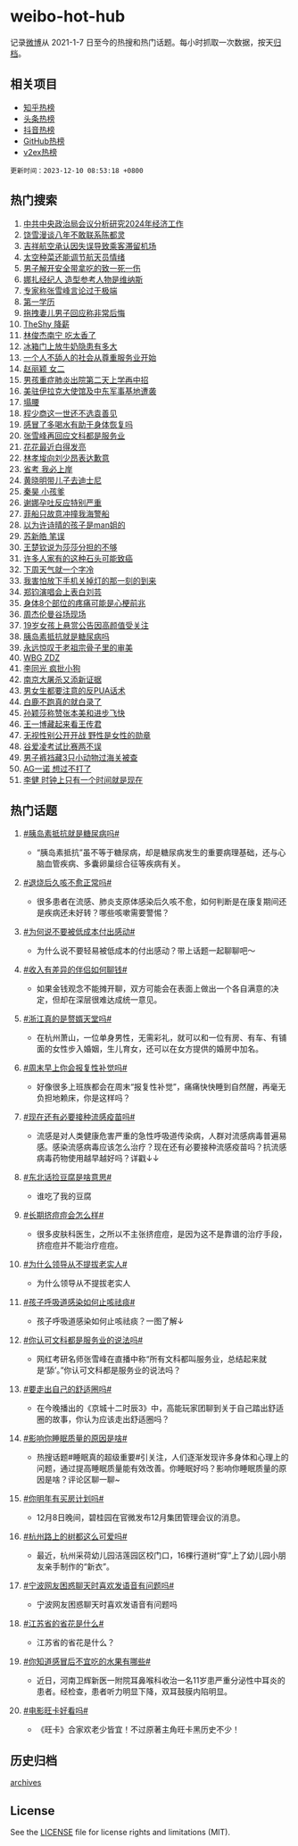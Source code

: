# weibo-hot-hub

记录[微博](https://www.weibo.com)从 2021-1-7 日至今的热搜和热门话题。每小时抓取一次数据，按天[归档](archives)。

## 相关项目

- [知乎热榜](https://github.com/lonnyzhang423/zhihu-hot-hub)
- [头条热榜](https://github.com/lonnyzhang423/toutiao-hot-hub)
- [抖音热榜](https://github.com/lonnyzhang423/douyin-hot-hub)
- [GitHub热榜](https://github.com/lonnyzhang423/github-hot-hub)
- [v2ex热榜](https://github.com/lonnyzhang423/v2ex-hot-hub)


`更新时间：2023-12-10 08:53:18 +0800`

## 热门搜索

1. [中共中央政治局会议分析研究2024年经济工作](https://m.weibo.cn/search?containerid=100103type%3D1%26t%3D10%26q%3D%23%E4%B8%AD%E5%85%B1%E4%B8%AD%E5%A4%AE%E6%94%BF%E6%B2%BB%E5%B1%80%E4%BC%9A%E8%AE%AE%E5%88%86%E6%9E%90%E7%A0%94%E7%A9%B62024%E5%B9%B4%E7%BB%8F%E6%B5%8E%E5%B7%A5%E4%BD%9C%23&stream_entry_id=51&isnewpage=1&extparam=seat%3D1%26filter_type%3Drealtimehot%26q%3D%2523%25E4%25B8%25AD%25E5%2585%25B1%25E4%25B8%25AD%25E5%25A4%25AE%25E6%2594%25BF%25E6%25B2%25BB%25E5%25B1%2580%25E4%25BC%259A%25E8%25AE%25AE%25E5%2588%2586%25E6%259E%2590%25E7%25A0%2594%25E7%25A9%25B62024%25E5%25B9%25B4%25E7%25BB%258F%25E6%25B5%258E%25E5%25B7%25A5%25E4%25BD%259C%2523%26c_type%3D51%26dgr%3D0%26pos%3D0%26cate%3D10103%26stream_entry_id%3D51%26display_time%3D1702169596%26pre_seqid%3D1702169596234920865167)
1. [饶雪漫谈八年不敢联系陈都灵](https://m.weibo.cn/search?containerid=100103type%3D1%26t%3D10%26q%3D%E9%A5%B6%E9%9B%AA%E6%BC%AB%E8%B0%88%E5%85%AB%E5%B9%B4%E4%B8%8D%E6%95%A2%E8%81%94%E7%B3%BB%E9%99%88%E9%83%BD%E7%81%B5&stream_entry_id=31&isnewpage=1&extparam=seat%3D1%26band_rank%3D1%26q%3D%25E9%25A5%25B6%25E9%259B%25AA%25E6%25BC%25AB%25E8%25B0%2588%25E5%2585%25AB%25E5%25B9%25B4%25E4%25B8%258D%25E6%2595%25A2%25E8%2581%2594%25E7%25B3%25BB%25E9%2599%2588%25E9%2583%25BD%25E7%2581%25B5%26flag%3D1%26cate%3D5001%26stream_entry_id%3D31%26realpos%3D1%26filter_type%3Drealtimehot%26dgr%3D0%26lcate%3D5001%26c_type%3D31%26pos%3D0%26display_time%3D1702169596%26pre_seqid%3D1702169596234920865167)
1. [吉祥航空承认因失误导致乘客滞留机场](https://m.weibo.cn/search?containerid=100103type%3D1%26t%3D10%26q%3D%23%E5%90%89%E7%A5%A5%E8%88%AA%E7%A9%BA%E6%89%BF%E8%AE%A4%E5%9B%A0%E5%A4%B1%E8%AF%AF%E5%AF%BC%E8%87%B4%E4%B9%98%E5%AE%A2%E6%BB%9E%E7%95%99%E6%9C%BA%E5%9C%BA%23&stream_entry_id=31&isnewpage=1&extparam=seat%3D1%26band_rank%3D2%26q%3D%2523%25E5%2590%2589%25E7%25A5%25A5%25E8%2588%25AA%25E7%25A9%25BA%25E6%2589%25BF%25E8%25AE%25A4%25E5%259B%25A0%25E5%25A4%25B1%25E8%25AF%25AF%25E5%25AF%25BC%25E8%2587%25B4%25E4%25B9%2598%25E5%25AE%25A2%25E6%25BB%259E%25E7%2595%2599%25E6%259C%25BA%25E5%259C%25BA%2523%26flag%3D1%26cate%3D5001%26stream_entry_id%3D31%26realpos%3D2%26filter_type%3Drealtimehot%26dgr%3D0%26lcate%3D5001%26c_type%3D31%26pos%3D1%26display_time%3D1702169596%26pre_seqid%3D1702169596234920865167)
1. [太空种菜还能调节航天员情绪](https://m.weibo.cn/search?containerid=100103type%3D1%26t%3D10%26q%3D%23%E5%A4%AA%E7%A9%BA%E7%A7%8D%E8%8F%9C%E8%BF%98%E8%83%BD%E8%B0%83%E8%8A%82%E8%88%AA%E5%A4%A9%E5%91%98%E6%83%85%E7%BB%AA%23&stream_entry_id=31&isnewpage=1&extparam=seat%3D1%26band_rank%3D3%26q%3D%2523%25E5%25A4%25AA%25E7%25A9%25BA%25E7%25A7%258D%25E8%258F%259C%25E8%25BF%2598%25E8%2583%25BD%25E8%25B0%2583%25E8%258A%2582%25E8%2588%25AA%25E5%25A4%25A9%25E5%2591%2598%25E6%2583%2585%25E7%25BB%25AA%2523%26flag%3D32768%26cate%3D5001%26stream_entry_id%3D31%26realpos%3D3%26filter_type%3Drealtimehot%26dgr%3D0%26lcate%3D5001%26c_type%3D31%26pos%3D2%26display_time%3D1702169596%26pre_seqid%3D1702169596234920865167)
1. [男子解开安全带拿吃的致一死一伤](https://m.weibo.cn/search?containerid=100103type%3D1%26t%3D10%26q%3D%23%E7%94%B7%E5%AD%90%E8%A7%A3%E5%BC%80%E5%AE%89%E5%85%A8%E5%B8%A6%E6%8B%BF%E5%90%83%E7%9A%84%E8%87%B4%E4%B8%80%E6%AD%BB%E4%B8%80%E4%BC%A4%23&stream_entry_id=31&isnewpage=1&extparam=seat%3D1%26band_rank%3D4%26q%3D%2523%25E7%2594%25B7%25E5%25AD%2590%25E8%25A7%25A3%25E5%25BC%2580%25E5%25AE%2589%25E5%2585%25A8%25E5%25B8%25A6%25E6%258B%25BF%25E5%2590%2583%25E7%259A%2584%25E8%2587%25B4%25E4%25B8%2580%25E6%25AD%25BB%25E4%25B8%2580%25E4%25BC%25A4%2523%26flag%3D1%26cate%3D5001%26stream_entry_id%3D31%26realpos%3D4%26filter_type%3Drealtimehot%26dgr%3D0%26lcate%3D5001%26c_type%3D31%26pos%3D3%26display_time%3D1702169596%26pre_seqid%3D1702169596234920865167)
1. [娜扎经纪人 造型参考人物是维纳斯](https://m.weibo.cn/search?containerid=100103type%3D1%26t%3D10%26q%3D%E5%A8%9C%E6%89%8E%E7%BB%8F%E7%BA%AA%E4%BA%BA+%E9%80%A0%E5%9E%8B%E5%8F%82%E8%80%83%E4%BA%BA%E7%89%A9%E6%98%AF%E7%BB%B4%E7%BA%B3%E6%96%AF&stream_entry_id=31&isnewpage=1&extparam=seat%3D1%26band_rank%3D5%26q%3D%25E5%25A8%259C%25E6%2589%258E%25E7%25BB%258F%25E7%25BA%25AA%25E4%25BA%25BA%2520%25E9%2580%25A0%25E5%259E%258B%25E5%258F%2582%25E8%2580%2583%25E4%25BA%25BA%25E7%2589%25A9%25E6%2598%25AF%25E7%25BB%25B4%25E7%25BA%25B3%25E6%2596%25AF%26flag%3D1%26cate%3D5001%26stream_entry_id%3D31%26realpos%3D5%26filter_type%3Drealtimehot%26dgr%3D0%26lcate%3D5001%26c_type%3D31%26pos%3D4%26display_time%3D1702169596%26pre_seqid%3D1702169596234920865167)
1. [专家称张雪峰言论过于极端](https://m.weibo.cn/search?containerid=100103type%3D1%26t%3D10%26q%3D%23%E4%B8%93%E5%AE%B6%E7%A7%B0%E5%BC%A0%E9%9B%AA%E5%B3%B0%E8%A8%80%E8%AE%BA%E8%BF%87%E4%BA%8E%E6%9E%81%E7%AB%AF%23&stream_entry_id=31&isnewpage=1&extparam=seat%3D1%26band_rank%3D6%26q%3D%2523%25E4%25B8%2593%25E5%25AE%25B6%25E7%25A7%25B0%25E5%25BC%25A0%25E9%259B%25AA%25E5%25B3%25B0%25E8%25A8%2580%25E8%25AE%25BA%25E8%25BF%2587%25E4%25BA%258E%25E6%259E%2581%25E7%25AB%25AF%2523%26flag%3D2%26cate%3D5001%26stream_entry_id%3D31%26realpos%3D6%26filter_type%3Drealtimehot%26dgr%3D0%26lcate%3D5001%26c_type%3D31%26pos%3D5%26display_time%3D1702169596%26pre_seqid%3D1702169596234920865167)
1. [第一学历](https://m.weibo.cn/search?containerid=100103type%3D1%26t%3D10%26q%3D%E7%AC%AC%E4%B8%80%E5%AD%A6%E5%8E%86&stream_entry_id=31&isnewpage=1&extparam=seat%3D1%26band_rank%3D7%26q%3D%25E7%25AC%25AC%25E4%25B8%2580%25E5%25AD%25A6%25E5%258E%2586%26flag%3D2%26cate%3D5001%26stream_entry_id%3D31%26realpos%3D7%26filter_type%3Drealtimehot%26dgr%3D0%26lcate%3D5001%26c_type%3D31%26pos%3D6%26display_time%3D1702169596%26pre_seqid%3D1702169596234920865167)
1. [拖拽妻儿男子回应称非常后悔](https://m.weibo.cn/search?containerid=100103type%3D1%26t%3D10%26q%3D%23%E6%8B%96%E6%8B%BD%E5%A6%BB%E5%84%BF%E7%94%B7%E5%AD%90%E5%9B%9E%E5%BA%94%E7%A7%B0%E9%9D%9E%E5%B8%B8%E5%90%8E%E6%82%94%23&stream_entry_id=31&isnewpage=1&extparam=seat%3D1%26band_rank%3D8%26q%3D%2523%25E6%258B%2596%25E6%258B%25BD%25E5%25A6%25BB%25E5%2584%25BF%25E7%2594%25B7%25E5%25AD%2590%25E5%259B%259E%25E5%25BA%2594%25E7%25A7%25B0%25E9%259D%259E%25E5%25B8%25B8%25E5%2590%258E%25E6%2582%2594%2523%26flag%3D2%26cate%3D5001%26stream_entry_id%3D31%26realpos%3D8%26filter_type%3Drealtimehot%26dgr%3D0%26lcate%3D5001%26c_type%3D31%26pos%3D7%26display_time%3D1702169596%26pre_seqid%3D1702169596234920865167)
1. [TheShy 降薪](https://m.weibo.cn/search?containerid=100103type%3D1%26t%3D10%26q%3DTheShy+%E9%99%8D%E8%96%AA&stream_entry_id=31&isnewpage=1&extparam=seat%3D1%26band_rank%3D9%26q%3DTheShy%2520%25E9%2599%258D%25E8%2596%25AA%26flag%3D2%26cate%3D5001%26stream_entry_id%3D31%26realpos%3D9%26filter_type%3Drealtimehot%26dgr%3D0%26lcate%3D5001%26c_type%3D31%26pos%3D8%26display_time%3D1702169596%26pre_seqid%3D1702169596234920865167)
1. [林俊杰南宁 吃太香了](https://m.weibo.cn/search?containerid=100103type%3D1%26t%3D10%26q%3D%E6%9E%97%E4%BF%8A%E6%9D%B0%E5%8D%97%E5%AE%81+%E5%90%83%E5%A4%AA%E9%A6%99%E4%BA%86&stream_entry_id=31&isnewpage=1&extparam=seat%3D1%26band_rank%3D10%26q%3D%25E6%259E%2597%25E4%25BF%258A%25E6%259D%25B0%25E5%258D%2597%25E5%25AE%2581%2520%25E5%2590%2583%25E5%25A4%25AA%25E9%25A6%2599%25E4%25BA%2586%26flag%3D1%26cate%3D5001%26stream_entry_id%3D31%26realpos%3D10%26filter_type%3Drealtimehot%26dgr%3D0%26lcate%3D5001%26c_type%3D31%26pos%3D9%26display_time%3D1702169596%26pre_seqid%3D1702169596234920865167)
1. [冰箱门上放牛奶隐患有多大](https://m.weibo.cn/search?containerid=100103type%3D1%26t%3D10%26q%3D%23%E5%86%B0%E7%AE%B1%E9%97%A8%E4%B8%8A%E6%94%BE%E7%89%9B%E5%A5%B6%E9%9A%90%E6%82%A3%E6%9C%89%E5%A4%9A%E5%A4%A7%23&stream_entry_id=31&isnewpage=1&extparam=seat%3D1%26band_rank%3D11%26q%3D%2523%25E5%2586%25B0%25E7%25AE%25B1%25E9%2597%25A8%25E4%25B8%258A%25E6%2594%25BE%25E7%2589%259B%25E5%25A5%25B6%25E9%259A%2590%25E6%2582%25A3%25E6%259C%2589%25E5%25A4%259A%25E5%25A4%25A7%2523%26flag%3D1%26cate%3D5001%26stream_entry_id%3D31%26realpos%3D11%26filter_type%3Drealtimehot%26dgr%3D0%26lcate%3D5001%26c_type%3D31%26pos%3D10%26display_time%3D1702169596%26pre_seqid%3D1702169596234920865167)
1. [一个人不舔人的社会从尊重服务业开始](https://m.weibo.cn/search?containerid=100103type%3D1%26t%3D10%26q%3D%23%E4%B8%80%E4%B8%AA%E4%BA%BA%E4%B8%8D%E8%88%94%E4%BA%BA%E7%9A%84%E7%A4%BE%E4%BC%9A%E4%BB%8E%E5%B0%8A%E9%87%8D%E6%9C%8D%E5%8A%A1%E4%B8%9A%E5%BC%80%E5%A7%8B%23&stream_entry_id=31&isnewpage=1&extparam=seat%3D1%26band_rank%3D12%26q%3D%2523%25E4%25B8%2580%25E4%25B8%25AA%25E4%25BA%25BA%25E4%25B8%258D%25E8%2588%2594%25E4%25BA%25BA%25E7%259A%2584%25E7%25A4%25BE%25E4%25BC%259A%25E4%25BB%258E%25E5%25B0%258A%25E9%2587%258D%25E6%259C%258D%25E5%258A%25A1%25E4%25B8%259A%25E5%25BC%2580%25E5%25A7%258B%2523%26flag%3D1%26cate%3D5001%26stream_entry_id%3D31%26realpos%3D12%26filter_type%3Drealtimehot%26dgr%3D0%26lcate%3D5001%26c_type%3D31%26pos%3D11%26display_time%3D1702169596%26pre_seqid%3D1702169596234920865167)
1. [赵丽颖 女二](https://m.weibo.cn/search?containerid=100103type%3D1%26t%3D10%26q%3D%E8%B5%B5%E4%B8%BD%E9%A2%96+%E5%A5%B3%E4%BA%8C&stream_entry_id=31&isnewpage=1&extparam=seat%3D1%26band_rank%3D13%26q%3D%25E8%25B5%25B5%25E4%25B8%25BD%25E9%25A2%2596%2520%25E5%25A5%25B3%25E4%25BA%258C%26flag%3D2%26cate%3D5001%26stream_entry_id%3D31%26realpos%3D13%26filter_type%3Drealtimehot%26dgr%3D0%26lcate%3D5001%26c_type%3D31%26pos%3D12%26display_time%3D1702169596%26pre_seqid%3D1702169596234920865167)
1. [男孩重症肺炎出院第二天上学再中招](https://m.weibo.cn/search?containerid=100103type%3D1%26t%3D10%26q%3D%23%E7%94%B7%E5%AD%A9%E9%87%8D%E7%97%87%E8%82%BA%E7%82%8E%E5%87%BA%E9%99%A2%E7%AC%AC%E4%BA%8C%E5%A4%A9%E4%B8%8A%E5%AD%A6%E5%86%8D%E4%B8%AD%E6%8B%9B%23&stream_entry_id=31&isnewpage=1&extparam=seat%3D1%26band_rank%3D14%26q%3D%2523%25E7%2594%25B7%25E5%25AD%25A9%25E9%2587%258D%25E7%2597%2587%25E8%2582%25BA%25E7%2582%258E%25E5%2587%25BA%25E9%2599%25A2%25E7%25AC%25AC%25E4%25BA%258C%25E5%25A4%25A9%25E4%25B8%258A%25E5%25AD%25A6%25E5%2586%258D%25E4%25B8%25AD%25E6%258B%259B%2523%26flag%3D2%26cate%3D5001%26stream_entry_id%3D31%26realpos%3D14%26filter_type%3Drealtimehot%26dgr%3D0%26lcate%3D5001%26c_type%3D31%26pos%3D13%26display_time%3D1702169596%26pre_seqid%3D1702169596234920865167)
1. [美驻伊拉克大使馆及中东军事基地遭袭](https://m.weibo.cn/search?containerid=100103type%3D1%26t%3D10%26q%3D%23%E7%BE%8E%E9%A9%BB%E4%BC%8A%E6%8B%89%E5%85%8B%E5%A4%A7%E4%BD%BF%E9%A6%86%E5%8F%8A%E4%B8%AD%E4%B8%9C%E5%86%9B%E4%BA%8B%E5%9F%BA%E5%9C%B0%E9%81%AD%E8%A2%AD%23&stream_entry_id=31&isnewpage=1&extparam=seat%3D1%26band_rank%3D15%26q%3D%2523%25E7%25BE%258E%25E9%25A9%25BB%25E4%25BC%258A%25E6%258B%2589%25E5%2585%258B%25E5%25A4%25A7%25E4%25BD%25BF%25E9%25A6%2586%25E5%258F%258A%25E4%25B8%25AD%25E4%25B8%259C%25E5%2586%259B%25E4%25BA%258B%25E5%259F%25BA%25E5%259C%25B0%25E9%2581%25AD%25E8%25A2%25AD%2523%26flag%3D1%26cate%3D5001%26stream_entry_id%3D31%26realpos%3D15%26filter_type%3Drealtimehot%26dgr%3D0%26lcate%3D5001%26c_type%3D31%26pos%3D14%26display_time%3D1702169596%26pre_seqid%3D1702169596234920865167)
1. [塌腰](https://m.weibo.cn/search?containerid=100103type%3D1%26t%3D10%26q%3D%E5%A1%8C%E8%85%B0&stream_entry_id=31&isnewpage=1&extparam=seat%3D1%26band_rank%3D16%26q%3D%25E5%25A1%258C%25E8%2585%25B0%26flag%3D2%26cate%3D5001%26stream_entry_id%3D31%26realpos%3D16%26filter_type%3Drealtimehot%26dgr%3D0%26lcate%3D5001%26c_type%3D31%26pos%3D15%26display_time%3D1702169596%26pre_seqid%3D1702169596234920865167)
1. [程少商这一世还不选袁善见](https://m.weibo.cn/search?containerid=100103type%3D1%26t%3D10%26q%3D%E7%A8%8B%E5%B0%91%E5%95%86%E8%BF%99%E4%B8%80%E4%B8%96%E8%BF%98%E4%B8%8D%E9%80%89%E8%A2%81%E5%96%84%E8%A7%81&stream_entry_id=31&isnewpage=1&extparam=seat%3D1%26band_rank%3D17%26q%3D%25E7%25A8%258B%25E5%25B0%2591%25E5%2595%2586%25E8%25BF%2599%25E4%25B8%2580%25E4%25B8%2596%25E8%25BF%2598%25E4%25B8%258D%25E9%2580%2589%25E8%25A2%2581%25E5%2596%2584%25E8%25A7%2581%26flag%3D1%26cate%3D5001%26stream_entry_id%3D31%26realpos%3D17%26filter_type%3Drealtimehot%26dgr%3D0%26lcate%3D5001%26c_type%3D31%26pos%3D16%26display_time%3D1702169596%26pre_seqid%3D1702169596234920865167)
1. [感冒了多喝水有助于身体恢复吗](https://m.weibo.cn/search?containerid=100103type%3D1%26t%3D10%26q%3D%23%E6%84%9F%E5%86%92%E4%BA%86%E5%A4%9A%E5%96%9D%E6%B0%B4%E6%9C%89%E5%8A%A9%E4%BA%8E%E8%BA%AB%E4%BD%93%E6%81%A2%E5%A4%8D%E5%90%97%23&stream_entry_id=31&isnewpage=1&extparam=seat%3D1%26band_rank%3D18%26q%3D%2523%25E6%2584%259F%25E5%2586%2592%25E4%25BA%2586%25E5%25A4%259A%25E5%2596%259D%25E6%25B0%25B4%25E6%259C%2589%25E5%258A%25A9%25E4%25BA%258E%25E8%25BA%25AB%25E4%25BD%2593%25E6%2581%25A2%25E5%25A4%258D%25E5%2590%2597%2523%26flag%3D1%26cate%3D5001%26stream_entry_id%3D31%26realpos%3D18%26filter_type%3Drealtimehot%26dgr%3D0%26lcate%3D5001%26c_type%3D31%26pos%3D17%26display_time%3D1702169596%26pre_seqid%3D1702169596234920865167)
1. [张雪峰再回应文科都是服务业](https://m.weibo.cn/search?containerid=100103type%3D1%26t%3D10%26q%3D%23%E5%BC%A0%E9%9B%AA%E5%B3%B0%E5%86%8D%E5%9B%9E%E5%BA%94%E6%96%87%E7%A7%91%E9%83%BD%E6%98%AF%E6%9C%8D%E5%8A%A1%E4%B8%9A%23&stream_entry_id=31&isnewpage=1&extparam=seat%3D1%26band_rank%3D19%26q%3D%2523%25E5%25BC%25A0%25E9%259B%25AA%25E5%25B3%25B0%25E5%2586%258D%25E5%259B%259E%25E5%25BA%2594%25E6%2596%2587%25E7%25A7%2591%25E9%2583%25BD%25E6%2598%25AF%25E6%259C%258D%25E5%258A%25A1%25E4%25B8%259A%2523%26flag%3D1%26cate%3D5001%26stream_entry_id%3D31%26realpos%3D19%26filter_type%3Drealtimehot%26dgr%3D0%26lcate%3D5001%26c_type%3D31%26pos%3D18%26display_time%3D1702169596%26pre_seqid%3D1702169596234920865167)
1. [花花最近白得发亮](https://m.weibo.cn/search?containerid=100103type%3D1%26t%3D10%26q%3D%23%E8%8A%B1%E8%8A%B1%E6%9C%80%E8%BF%91%E7%99%BD%E5%BE%97%E5%8F%91%E4%BA%AE%23&stream_entry_id=31&isnewpage=1&extparam=seat%3D1%26band_rank%3D20%26q%3D%2523%25E8%258A%25B1%25E8%258A%25B1%25E6%259C%2580%25E8%25BF%2591%25E7%2599%25BD%25E5%25BE%2597%25E5%258F%2591%25E4%25BA%25AE%2523%26flag%3D32768%26cate%3D5001%26stream_entry_id%3D31%26realpos%3D20%26filter_type%3Drealtimehot%26dgr%3D0%26lcate%3D5001%26c_type%3D31%26pos%3D19%26display_time%3D1702169596%26pre_seqid%3D1702169596234920865167)
1. [林孝埈向刘少昂表达歉意](https://m.weibo.cn/search?containerid=100103type%3D1%26t%3D10%26q%3D%23%E6%9E%97%E5%AD%9D%E5%9F%88%E5%90%91%E5%88%98%E5%B0%91%E6%98%82%E8%A1%A8%E8%BE%BE%E6%AD%89%E6%84%8F%23&stream_entry_id=31&isnewpage=1&extparam=seat%3D1%26band_rank%3D21%26q%3D%2523%25E6%259E%2597%25E5%25AD%259D%25E5%259F%2588%25E5%2590%2591%25E5%2588%2598%25E5%25B0%2591%25E6%2598%2582%25E8%25A1%25A8%25E8%25BE%25BE%25E6%25AD%2589%25E6%2584%258F%2523%26flag%3D1%26cate%3D5001%26stream_entry_id%3D31%26realpos%3D21%26filter_type%3Drealtimehot%26dgr%3D0%26lcate%3D5001%26c_type%3D31%26pos%3D20%26display_time%3D1702169596%26pre_seqid%3D1702169596234920865167)
1. [省考 我必上岸](https://m.weibo.cn/search?containerid=100103type%3D1%26t%3D10%26q%3D%E7%9C%81%E8%80%83+%E6%88%91%E5%BF%85%E4%B8%8A%E5%B2%B8&stream_entry_id=31&isnewpage=1&extparam=seat%3D1%26band_rank%3D22%26q%3D%25E7%259C%2581%25E8%2580%2583%2520%25E6%2588%2591%25E5%25BF%2585%25E4%25B8%258A%25E5%25B2%25B8%26flag%3D1%26cate%3D5001%26stream_entry_id%3D31%26realpos%3D22%26filter_type%3Drealtimehot%26dgr%3D0%26lcate%3D5001%26c_type%3D31%26pos%3D21%26display_time%3D1702169596%26pre_seqid%3D1702169596234920865167)
1. [黄晓明带儿子去迪士尼](https://m.weibo.cn/search?containerid=100103type%3D1%26t%3D10%26q%3D%23%E9%BB%84%E6%99%93%E6%98%8E%E5%B8%A6%E5%84%BF%E5%AD%90%E5%8E%BB%E8%BF%AA%E5%A3%AB%E5%B0%BC%23&stream_entry_id=31&isnewpage=1&extparam=seat%3D1%26band_rank%3D23%26q%3D%2523%25E9%25BB%2584%25E6%2599%2593%25E6%2598%258E%25E5%25B8%25A6%25E5%2584%25BF%25E5%25AD%2590%25E5%258E%25BB%25E8%25BF%25AA%25E5%25A3%25AB%25E5%25B0%25BC%2523%26flag%3D2%26cate%3D5001%26stream_entry_id%3D31%26realpos%3D23%26filter_type%3Drealtimehot%26dgr%3D0%26lcate%3D5001%26c_type%3D31%26pos%3D22%26display_time%3D1702169596%26pre_seqid%3D1702169596234920865167)
1. [秦昊 小孩爹](https://m.weibo.cn/search?containerid=100103type%3D1%26t%3D10%26q%3D%E7%A7%A6%E6%98%8A+%E5%B0%8F%E5%AD%A9%E7%88%B9&stream_entry_id=31&isnewpage=1&extparam=seat%3D1%26band_rank%3D24%26q%3D%25E7%25A7%25A6%25E6%2598%258A%2520%25E5%25B0%258F%25E5%25AD%25A9%25E7%2588%25B9%26flag%3D1%26cate%3D5001%26stream_entry_id%3D31%26realpos%3D24%26filter_type%3Drealtimehot%26dgr%3D0%26lcate%3D5001%26c_type%3D31%26pos%3D23%26display_time%3D1702169596%26pre_seqid%3D1702169596234920865167)
1. [谢娜孕吐反应特别严重](https://m.weibo.cn/search?containerid=100103type%3D1%26t%3D10%26q%3D%23%E8%B0%A2%E5%A8%9C%E5%AD%95%E5%90%90%E5%8F%8D%E5%BA%94%E7%89%B9%E5%88%AB%E4%B8%A5%E9%87%8D%23&stream_entry_id=31&isnewpage=1&extparam=seat%3D1%26band_rank%3D25%26q%3D%2523%25E8%25B0%25A2%25E5%25A8%259C%25E5%25AD%2595%25E5%2590%2590%25E5%258F%258D%25E5%25BA%2594%25E7%2589%25B9%25E5%2588%25AB%25E4%25B8%25A5%25E9%2587%258D%2523%26flag%3D2%26cate%3D5001%26stream_entry_id%3D31%26realpos%3D25%26filter_type%3Drealtimehot%26dgr%3D0%26lcate%3D5001%26c_type%3D31%26pos%3D24%26display_time%3D1702169596%26pre_seqid%3D1702169596234920865167)
1. [菲船只故意冲撞我海警船](https://m.weibo.cn/search?containerid=100103type%3D1%26t%3D10%26q%3D%23%E8%8F%B2%E8%88%B9%E5%8F%AA%E6%95%85%E6%84%8F%E5%86%B2%E6%92%9E%E6%88%91%E6%B5%B7%E8%AD%A6%E8%88%B9%23&stream_entry_id=31&isnewpage=1&extparam=seat%3D1%26band_rank%3D26%26q%3D%2523%25E8%258F%25B2%25E8%2588%25B9%25E5%258F%25AA%25E6%2595%2585%25E6%2584%258F%25E5%2586%25B2%25E6%2592%259E%25E6%2588%2591%25E6%25B5%25B7%25E8%25AD%25A6%25E8%2588%25B9%2523%26flag%3D1%26cate%3D5001%26stream_entry_id%3D31%26realpos%3D26%26filter_type%3Drealtimehot%26dgr%3D0%26lcate%3D5001%26c_type%3D31%26pos%3D25%26display_time%3D1702169596%26pre_seqid%3D1702169596234920865167)
1. [以为许诗晴的孩子是man姐的](https://m.weibo.cn/search?containerid=100103type%3D1%26t%3D10%26q%3D%E4%BB%A5%E4%B8%BA%E8%AE%B8%E8%AF%97%E6%99%B4%E7%9A%84%E5%AD%A9%E5%AD%90%E6%98%AFman%E5%A7%90%E7%9A%84&stream_entry_id=31&isnewpage=1&extparam=seat%3D1%26band_rank%3D27%26q%3D%25E4%25BB%25A5%25E4%25B8%25BA%25E8%25AE%25B8%25E8%25AF%2597%25E6%2599%25B4%25E7%259A%2584%25E5%25AD%25A9%25E5%25AD%2590%25E6%2598%25AFman%25E5%25A7%2590%25E7%259A%2584%26flag%3D1%26cate%3D5001%26stream_entry_id%3D31%26realpos%3D27%26filter_type%3Drealtimehot%26dgr%3D0%26lcate%3D5001%26c_type%3D31%26pos%3D26%26display_time%3D1702169596%26pre_seqid%3D1702169596234920865167)
1. [苏新皓 笔误](https://m.weibo.cn/search?containerid=100103type%3D1%26t%3D10%26q%3D%E8%8B%8F%E6%96%B0%E7%9A%93+%E7%AC%94%E8%AF%AF&stream_entry_id=31&isnewpage=1&extparam=seat%3D1%26band_rank%3D28%26q%3D%25E8%258B%258F%25E6%2596%25B0%25E7%259A%2593%2520%25E7%25AC%2594%25E8%25AF%25AF%26flag%3D1%26cate%3D5001%26stream_entry_id%3D31%26realpos%3D28%26filter_type%3Drealtimehot%26dgr%3D0%26lcate%3D5001%26c_type%3D31%26pos%3D27%26display_time%3D1702169596%26pre_seqid%3D1702169596234920865167)
1. [王楚钦说为莎莎分担的不够](https://m.weibo.cn/search?containerid=100103type%3D1%26t%3D10%26q%3D%23%E7%8E%8B%E6%A5%9A%E9%92%A6%E8%AF%B4%E4%B8%BA%E8%8E%8E%E8%8E%8E%E5%88%86%E6%8B%85%E7%9A%84%E4%B8%8D%E5%A4%9F%23&stream_entry_id=31&isnewpage=1&extparam=seat%3D1%26band_rank%3D29%26q%3D%2523%25E7%258E%258B%25E6%25A5%259A%25E9%2592%25A6%25E8%25AF%25B4%25E4%25B8%25BA%25E8%258E%258E%25E8%258E%258E%25E5%2588%2586%25E6%258B%2585%25E7%259A%2584%25E4%25B8%258D%25E5%25A4%259F%2523%26flag%3D1%26cate%3D5001%26stream_entry_id%3D31%26realpos%3D29%26filter_type%3Drealtimehot%26dgr%3D0%26lcate%3D5001%26c_type%3D31%26pos%3D28%26display_time%3D1702169596%26pre_seqid%3D1702169596234920865167)
1. [许多人家有的这种石头可能致癌](https://m.weibo.cn/search?containerid=100103type%3D1%26t%3D10%26q%3D%23%E8%AE%B8%E5%A4%9A%E4%BA%BA%E5%AE%B6%E6%9C%89%E7%9A%84%E8%BF%99%E7%A7%8D%E7%9F%B3%E5%A4%B4%E5%8F%AF%E8%83%BD%E8%87%B4%E7%99%8C%23&stream_entry_id=31&isnewpage=1&extparam=seat%3D1%26band_rank%3D30%26q%3D%2523%25E8%25AE%25B8%25E5%25A4%259A%25E4%25BA%25BA%25E5%25AE%25B6%25E6%259C%2589%25E7%259A%2584%25E8%25BF%2599%25E7%25A7%258D%25E7%259F%25B3%25E5%25A4%25B4%25E5%258F%25AF%25E8%2583%25BD%25E8%2587%25B4%25E7%2599%258C%2523%26flag%3D1%26cate%3D5001%26stream_entry_id%3D31%26realpos%3D30%26filter_type%3Drealtimehot%26dgr%3D0%26lcate%3D5001%26c_type%3D31%26pos%3D29%26display_time%3D1702169596%26pre_seqid%3D1702169596234920865167)
1. [下周天气就一个字冷](https://m.weibo.cn/search?containerid=100103type%3D1%26t%3D10%26q%3D%23%E4%B8%8B%E5%91%A8%E5%A4%A9%E6%B0%94%E5%B0%B1%E4%B8%80%E4%B8%AA%E5%AD%97%E5%86%B7%23&stream_entry_id=31&isnewpage=1&extparam=seat%3D1%26band_rank%3D31%26q%3D%2523%25E4%25B8%258B%25E5%2591%25A8%25E5%25A4%25A9%25E6%25B0%2594%25E5%25B0%25B1%25E4%25B8%2580%25E4%25B8%25AA%25E5%25AD%2597%25E5%2586%25B7%2523%26flag%3D1%26cate%3D5001%26stream_entry_id%3D31%26realpos%3D31%26filter_type%3Drealtimehot%26dgr%3D0%26lcate%3D5001%26c_type%3D31%26pos%3D30%26display_time%3D1702169596%26pre_seqid%3D1702169596234920865167)
1. [我害怕放下手机关掉灯的那一刻的到来](https://m.weibo.cn/search?containerid=100103type%3D1%26t%3D10%26q%3D%E6%88%91%E5%AE%B3%E6%80%95%E6%94%BE%E4%B8%8B%E6%89%8B%E6%9C%BA%E5%85%B3%E6%8E%89%E7%81%AF%E7%9A%84%E9%82%A3%E4%B8%80%E5%88%BB%E7%9A%84%E5%88%B0%E6%9D%A5&stream_entry_id=31&isnewpage=1&extparam=seat%3D1%26band_rank%3D32%26q%3D%25E6%2588%2591%25E5%25AE%25B3%25E6%2580%2595%25E6%2594%25BE%25E4%25B8%258B%25E6%2589%258B%25E6%259C%25BA%25E5%2585%25B3%25E6%258E%2589%25E7%2581%25AF%25E7%259A%2584%25E9%2582%25A3%25E4%25B8%2580%25E5%2588%25BB%25E7%259A%2584%25E5%2588%25B0%25E6%259D%25A5%26flag%3D1%26cate%3D5001%26stream_entry_id%3D31%26realpos%3D32%26filter_type%3Drealtimehot%26dgr%3D0%26lcate%3D5001%26c_type%3D31%26pos%3D31%26display_time%3D1702169596%26pre_seqid%3D1702169596234920865167)
1. [郑钧演唱会上表白刘芸](https://m.weibo.cn/search?containerid=100103type%3D1%26t%3D10%26q%3D%23%E9%83%91%E9%92%A7%E6%BC%94%E5%94%B1%E4%BC%9A%E4%B8%8A%E8%A1%A8%E7%99%BD%E5%88%98%E8%8A%B8%23&stream_entry_id=31&isnewpage=1&extparam=seat%3D1%26band_rank%3D33%26q%3D%2523%25E9%2583%2591%25E9%2592%25A7%25E6%25BC%2594%25E5%2594%25B1%25E4%25BC%259A%25E4%25B8%258A%25E8%25A1%25A8%25E7%2599%25BD%25E5%2588%2598%25E8%258A%25B8%2523%26flag%3D0%26cate%3D5001%26stream_entry_id%3D31%26realpos%3D33%26filter_type%3Drealtimehot%26dgr%3D0%26lcate%3D5001%26c_type%3D31%26pos%3D32%26display_time%3D1702169596%26pre_seqid%3D1702169596234920865167)
1. [身体8个部位的疼痛可能是心梗前兆](https://m.weibo.cn/search?containerid=100103type%3D1%26t%3D10%26q%3D%23%E8%BA%AB%E4%BD%938%E4%B8%AA%E9%83%A8%E4%BD%8D%E7%9A%84%E7%96%BC%E7%97%9B%E5%8F%AF%E8%83%BD%E6%98%AF%E5%BF%83%E6%A2%97%E5%89%8D%E5%85%86%23&stream_entry_id=31&isnewpage=1&extparam=seat%3D1%26band_rank%3D34%26q%3D%2523%25E8%25BA%25AB%25E4%25BD%25938%25E4%25B8%25AA%25E9%2583%25A8%25E4%25BD%258D%25E7%259A%2584%25E7%2596%25BC%25E7%2597%259B%25E5%258F%25AF%25E8%2583%25BD%25E6%2598%25AF%25E5%25BF%2583%25E6%25A2%2597%25E5%2589%258D%25E5%2585%2586%2523%26flag%3D0%26cate%3D5001%26stream_entry_id%3D31%26realpos%3D34%26filter_type%3Drealtimehot%26dgr%3D0%26lcate%3D5001%26c_type%3D31%26pos%3D33%26display_time%3D1702169596%26pre_seqid%3D1702169596234920865167)
1. [周杰伦曼谷场现场](https://m.weibo.cn/search?containerid=100103type%3D1%26t%3D10%26q%3D%E5%91%A8%E6%9D%B0%E4%BC%A6%E6%9B%BC%E8%B0%B7%E5%9C%BA%E7%8E%B0%E5%9C%BA&stream_entry_id=31&isnewpage=1&extparam=seat%3D1%26band_rank%3D35%26q%3D%25E5%2591%25A8%25E6%259D%25B0%25E4%25BC%25A6%25E6%259B%25BC%25E8%25B0%25B7%25E5%259C%25BA%25E7%258E%25B0%25E5%259C%25BA%26flag%3D1%26cate%3D5001%26stream_entry_id%3D31%26realpos%3D35%26filter_type%3Drealtimehot%26dgr%3D0%26lcate%3D5001%26c_type%3D31%26pos%3D34%26display_time%3D1702169596%26pre_seqid%3D1702169596234920865167)
1. [19岁女孩上悬赏公告因高颜值受关注](https://m.weibo.cn/search?containerid=100103type%3D1%26t%3D10%26q%3D%2319%E5%B2%81%E5%A5%B3%E5%AD%A9%E4%B8%8A%E6%82%AC%E8%B5%8F%E5%85%AC%E5%91%8A%E5%9B%A0%E9%AB%98%E9%A2%9C%E5%80%BC%E5%8F%97%E5%85%B3%E6%B3%A8%23&stream_entry_id=31&isnewpage=1&extparam=seat%3D1%26band_rank%3D36%26q%3D%252319%25E5%25B2%2581%25E5%25A5%25B3%25E5%25AD%25A9%25E4%25B8%258A%25E6%2582%25AC%25E8%25B5%258F%25E5%2585%25AC%25E5%2591%258A%25E5%259B%25A0%25E9%25AB%2598%25E9%25A2%259C%25E5%2580%25BC%25E5%258F%2597%25E5%2585%25B3%25E6%25B3%25A8%2523%26flag%3D0%26cate%3D5001%26stream_entry_id%3D31%26realpos%3D36%26filter_type%3Drealtimehot%26dgr%3D0%26lcate%3D5001%26c_type%3D31%26pos%3D35%26display_time%3D1702169596%26pre_seqid%3D1702169596234920865167)
1. [胰岛素抵抗就是糖尿病吗](https://m.weibo.cn/search?containerid=100103type%3D1%26t%3D10%26q%3D%23%E8%83%B0%E5%B2%9B%E7%B4%A0%E6%8A%B5%E6%8A%97%E5%B0%B1%E6%98%AF%E7%B3%96%E5%B0%BF%E7%97%85%E5%90%97%23&stream_entry_id=31&isnewpage=1&extparam=seat%3D1%26band_rank%3D37%26q%3D%2523%25E8%2583%25B0%25E5%25B2%259B%25E7%25B4%25A0%25E6%258A%25B5%25E6%258A%2597%25E5%25B0%25B1%25E6%2598%25AF%25E7%25B3%2596%25E5%25B0%25BF%25E7%2597%2585%25E5%2590%2597%2523%26flag%3D1%26cate%3D5001%26stream_entry_id%3D31%26realpos%3D37%26filter_type%3Drealtimehot%26dgr%3D0%26lcate%3D5001%26c_type%3D31%26pos%3D36%26display_time%3D1702169596%26pre_seqid%3D1702169596234920865167)
1. [永远惊叹于老祖宗骨子里的审美](https://m.weibo.cn/search?containerid=100103type%3D1%26t%3D10%26q%3D%E6%B0%B8%E8%BF%9C%E6%83%8A%E5%8F%B9%E4%BA%8E%E8%80%81%E7%A5%96%E5%AE%97%E9%AA%A8%E5%AD%90%E9%87%8C%E7%9A%84%E5%AE%A1%E7%BE%8E&stream_entry_id=31&isnewpage=1&extparam=seat%3D1%26band_rank%3D38%26q%3D%25E6%25B0%25B8%25E8%25BF%259C%25E6%2583%258A%25E5%258F%25B9%25E4%25BA%258E%25E8%2580%2581%25E7%25A5%2596%25E5%25AE%2597%25E9%25AA%25A8%25E5%25AD%2590%25E9%2587%258C%25E7%259A%2584%25E5%25AE%25A1%25E7%25BE%258E%26flag%3D1%26cate%3D5001%26stream_entry_id%3D31%26realpos%3D38%26filter_type%3Drealtimehot%26dgr%3D0%26lcate%3D5001%26c_type%3D31%26pos%3D37%26display_time%3D1702169596%26pre_seqid%3D1702169596234920865167)
1. [WBG ZDZ](https://m.weibo.cn/search?containerid=100103type%3D1%26t%3D10%26q%3DWBG+ZDZ&stream_entry_id=31&isnewpage=1&extparam=seat%3D1%26band_rank%3D39%26q%3DWBG%2520ZDZ%26flag%3D1%26cate%3D5001%26stream_entry_id%3D31%26realpos%3D39%26filter_type%3Drealtimehot%26dgr%3D0%26lcate%3D5001%26c_type%3D31%26pos%3D38%26display_time%3D1702169596%26pre_seqid%3D1702169596234920865167)
1. [李同光 疯批小狗](https://m.weibo.cn/search?containerid=100103type%3D1%26t%3D10%26q%3D%E6%9D%8E%E5%90%8C%E5%85%89+%E7%96%AF%E6%89%B9%E5%B0%8F%E7%8B%97&stream_entry_id=31&isnewpage=1&extparam=seat%3D1%26band_rank%3D40%26q%3D%25E6%259D%258E%25E5%2590%258C%25E5%2585%2589%2520%25E7%2596%25AF%25E6%2589%25B9%25E5%25B0%258F%25E7%258B%2597%26flag%3D1%26cate%3D5001%26stream_entry_id%3D31%26realpos%3D40%26filter_type%3Drealtimehot%26dgr%3D0%26lcate%3D5001%26c_type%3D31%26pos%3D39%26display_time%3D1702169596%26pre_seqid%3D1702169596234920865167)
1. [南京大屠杀又添新证据](https://m.weibo.cn/search?containerid=100103type%3D1%26t%3D10%26q%3D%23%E5%8D%97%E4%BA%AC%E5%A4%A7%E5%B1%A0%E6%9D%80%E5%8F%88%E6%B7%BB%E6%96%B0%E8%AF%81%E6%8D%AE%23&stream_entry_id=31&isnewpage=1&extparam=seat%3D1%26band_rank%3D41%26q%3D%2523%25E5%258D%2597%25E4%25BA%25AC%25E5%25A4%25A7%25E5%25B1%25A0%25E6%259D%2580%25E5%258F%2588%25E6%25B7%25BB%25E6%2596%25B0%25E8%25AF%2581%25E6%258D%25AE%2523%26flag%3D0%26cate%3D5001%26stream_entry_id%3D31%26realpos%3D41%26filter_type%3Drealtimehot%26dgr%3D0%26lcate%3D5001%26c_type%3D31%26pos%3D40%26display_time%3D1702169596%26pre_seqid%3D1702169596234920865167)
1. [男女生都要注意的反PUA话术](https://m.weibo.cn/search?containerid=100103type%3D1%26t%3D10%26q%3D%E7%94%B7%E5%A5%B3%E7%94%9F%E9%83%BD%E8%A6%81%E6%B3%A8%E6%84%8F%E7%9A%84%E5%8F%8DPUA%E8%AF%9D%E6%9C%AF&stream_entry_id=31&isnewpage=1&extparam=seat%3D1%26band_rank%3D42%26q%3D%25E7%2594%25B7%25E5%25A5%25B3%25E7%2594%259F%25E9%2583%25BD%25E8%25A6%2581%25E6%25B3%25A8%25E6%2584%258F%25E7%259A%2584%25E5%258F%258DPUA%25E8%25AF%259D%25E6%259C%25AF%26flag%3D1%26cate%3D5001%26stream_entry_id%3D31%26realpos%3D42%26filter_type%3Drealtimehot%26dgr%3D0%26lcate%3D5001%26c_type%3D31%26pos%3D41%26display_time%3D1702169596%26pre_seqid%3D1702169596234920865167)
1. [白鹿不跑真的就白录了](https://m.weibo.cn/search?containerid=100103type%3D1%26t%3D10%26q%3D%E7%99%BD%E9%B9%BF%E4%B8%8D%E8%B7%91%E7%9C%9F%E7%9A%84%E5%B0%B1%E7%99%BD%E5%BD%95%E4%BA%86&stream_entry_id=31&isnewpage=1&extparam=seat%3D1%26band_rank%3D43%26q%3D%25E7%2599%25BD%25E9%25B9%25BF%25E4%25B8%258D%25E8%25B7%2591%25E7%259C%259F%25E7%259A%2584%25E5%25B0%25B1%25E7%2599%25BD%25E5%25BD%2595%25E4%25BA%2586%26flag%3D0%26cate%3D5001%26stream_entry_id%3D31%26realpos%3D43%26filter_type%3Drealtimehot%26dgr%3D0%26lcate%3D5001%26c_type%3D31%26pos%3D42%26display_time%3D1702169596%26pre_seqid%3D1702169596234920865167)
1. [孙颖莎称赞张本美和进步飞快](https://m.weibo.cn/search?containerid=100103type%3D1%26t%3D10%26q%3D%23%E5%AD%99%E9%A2%96%E8%8E%8E%E7%A7%B0%E8%B5%9E%E5%BC%A0%E6%9C%AC%E7%BE%8E%E5%92%8C%E8%BF%9B%E6%AD%A5%E9%A3%9E%E5%BF%AB%23&stream_entry_id=31&isnewpage=1&extparam=seat%3D1%26band_rank%3D44%26q%3D%2523%25E5%25AD%2599%25E9%25A2%2596%25E8%258E%258E%25E7%25A7%25B0%25E8%25B5%259E%25E5%25BC%25A0%25E6%259C%25AC%25E7%25BE%258E%25E5%2592%258C%25E8%25BF%259B%25E6%25AD%25A5%25E9%25A3%259E%25E5%25BF%25AB%2523%26flag%3D1%26cate%3D5001%26stream_entry_id%3D31%26realpos%3D44%26filter_type%3Drealtimehot%26dgr%3D0%26lcate%3D5001%26c_type%3D31%26pos%3D43%26display_time%3D1702169596%26pre_seqid%3D1702169596234920865167)
1. [王一博藏起来看王传君](https://m.weibo.cn/search?containerid=100103type%3D1%26t%3D10%26q%3D%23%E7%8E%8B%E4%B8%80%E5%8D%9A%E8%97%8F%E8%B5%B7%E6%9D%A5%E7%9C%8B%E7%8E%8B%E4%BC%A0%E5%90%9B%23&stream_entry_id=31&isnewpage=1&extparam=seat%3D1%26band_rank%3D45%26q%3D%2523%25E7%258E%258B%25E4%25B8%2580%25E5%258D%259A%25E8%2597%258F%25E8%25B5%25B7%25E6%259D%25A5%25E7%259C%258B%25E7%258E%258B%25E4%25BC%25A0%25E5%2590%259B%2523%26flag%3D0%26cate%3D5001%26stream_entry_id%3D31%26realpos%3D45%26filter_type%3Drealtimehot%26dgr%3D0%26lcate%3D5001%26c_type%3D31%26pos%3D44%26display_time%3D1702169596%26pre_seqid%3D1702169596234920865167)
1. [无视性别公开开战 野性是女性的勋章](https://m.weibo.cn/search?containerid=100103type%3D1%26t%3D10%26q%3D%E6%97%A0%E8%A7%86%E6%80%A7%E5%88%AB%E5%85%AC%E5%BC%80%E5%BC%80%E6%88%98+%E9%87%8E%E6%80%A7%E6%98%AF%E5%A5%B3%E6%80%A7%E7%9A%84%E5%8B%8B%E7%AB%A0&stream_entry_id=31&isnewpage=1&extparam=seat%3D1%26band_rank%3D46%26q%3D%25E6%2597%25A0%25E8%25A7%2586%25E6%2580%25A7%25E5%2588%25AB%25E5%2585%25AC%25E5%25BC%2580%25E5%25BC%2580%25E6%2588%2598%2520%25E9%2587%258E%25E6%2580%25A7%25E6%2598%25AF%25E5%25A5%25B3%25E6%2580%25A7%25E7%259A%2584%25E5%258B%258B%25E7%25AB%25A0%26flag%3D0%26cate%3D5001%26stream_entry_id%3D31%26realpos%3D46%26filter_type%3Drealtimehot%26dgr%3D0%26lcate%3D5001%26c_type%3D31%26pos%3D45%26display_time%3D1702169596%26pre_seqid%3D1702169596234920865167)
1. [谷爱凌考试比赛两不误](https://m.weibo.cn/search?containerid=100103type%3D1%26t%3D10%26q%3D%23%E8%B0%B7%E7%88%B1%E5%87%8C%E8%80%83%E8%AF%95%E6%AF%94%E8%B5%9B%E4%B8%A4%E4%B8%8D%E8%AF%AF%23&stream_entry_id=31&isnewpage=1&extparam=seat%3D1%26band_rank%3D47%26q%3D%2523%25E8%25B0%25B7%25E7%2588%25B1%25E5%2587%258C%25E8%2580%2583%25E8%25AF%2595%25E6%25AF%2594%25E8%25B5%259B%25E4%25B8%25A4%25E4%25B8%258D%25E8%25AF%25AF%2523%26flag%3D1%26cate%3D5001%26stream_entry_id%3D31%26realpos%3D47%26filter_type%3Drealtimehot%26dgr%3D0%26lcate%3D5001%26c_type%3D31%26pos%3D46%26display_time%3D1702169596%26pre_seqid%3D1702169596234920865167)
1. [男子裤裆藏3只小动物过海关被查](https://m.weibo.cn/search?containerid=100103type%3D1%26t%3D10%26q%3D%23%E7%94%B7%E5%AD%90%E8%A3%A4%E8%A3%86%E8%97%8F3%E5%8F%AA%E5%B0%8F%E5%8A%A8%E7%89%A9%E8%BF%87%E6%B5%B7%E5%85%B3%E8%A2%AB%E6%9F%A5%23&stream_entry_id=31&isnewpage=1&extparam=seat%3D1%26band_rank%3D48%26q%3D%2523%25E7%2594%25B7%25E5%25AD%2590%25E8%25A3%25A4%25E8%25A3%2586%25E8%2597%258F3%25E5%258F%25AA%25E5%25B0%258F%25E5%258A%25A8%25E7%2589%25A9%25E8%25BF%2587%25E6%25B5%25B7%25E5%2585%25B3%25E8%25A2%25AB%25E6%259F%25A5%2523%26flag%3D0%26cate%3D5001%26stream_entry_id%3D31%26realpos%3D48%26filter_type%3Drealtimehot%26dgr%3D0%26lcate%3D5001%26c_type%3D31%26pos%3D47%26display_time%3D1702169596%26pre_seqid%3D1702169596234920865167)
1. [AG一诺 想过不打了](https://m.weibo.cn/search?containerid=100103type%3D1%26t%3D10%26q%3DAG%E4%B8%80%E8%AF%BA+%E6%83%B3%E8%BF%87%E4%B8%8D%E6%89%93%E4%BA%86&stream_entry_id=31&isnewpage=1&extparam=seat%3D1%26band_rank%3D49%26q%3DAG%25E4%25B8%2580%25E8%25AF%25BA%2520%25E6%2583%25B3%25E8%25BF%2587%25E4%25B8%258D%25E6%2589%2593%25E4%25BA%2586%26flag%3D1%26cate%3D5001%26stream_entry_id%3D31%26realpos%3D49%26filter_type%3Drealtimehot%26dgr%3D0%26lcate%3D5001%26c_type%3D31%26pos%3D48%26display_time%3D1702169596%26pre_seqid%3D1702169596234920865167)
1. [李健 时钟上只有一个时间就是现在](https://m.weibo.cn/search?containerid=100103type%3D1%26t%3D10%26q%3D%E6%9D%8E%E5%81%A5+%E6%97%B6%E9%92%9F%E4%B8%8A%E5%8F%AA%E6%9C%89%E4%B8%80%E4%B8%AA%E6%97%B6%E9%97%B4%E5%B0%B1%E6%98%AF%E7%8E%B0%E5%9C%A8&stream_entry_id=31&isnewpage=1&extparam=seat%3D1%26band_rank%3D50%26q%3D%25E6%259D%258E%25E5%2581%25A5%2520%25E6%2597%25B6%25E9%2592%259F%25E4%25B8%258A%25E5%258F%25AA%25E6%259C%2589%25E4%25B8%2580%25E4%25B8%25AA%25E6%2597%25B6%25E9%2597%25B4%25E5%25B0%25B1%25E6%2598%25AF%25E7%258E%25B0%25E5%259C%25A8%26flag%3D1%26cate%3D5001%26stream_entry_id%3D31%26realpos%3D50%26filter_type%3Drealtimehot%26dgr%3D0%26lcate%3D5001%26c_type%3D31%26pos%3D49%26display_time%3D1702169596%26pre_seqid%3D1702169596234920865167)

## 热门话题

1. [#胰岛素抵抗就是糖尿病吗#](https://m.weibo.cn/search?containerid=231522type%3D1%26t%3D10%26q%3D%23%E8%83%B0%E5%B2%9B%E7%B4%A0%E6%8A%B5%E6%8A%97%E5%B0%B1%E6%98%AF%E7%B3%96%E5%B0%BF%E7%97%85%E5%90%97%23&stream_entry_id=128&isnewpage=1&extparam=seat%3D1%26dgr%3D0%26c_type%3D128%26unitid%3D1702164713761%26lcate%3D5004%26cate%3D5004%26pos%3D1-0-0%26display_time%3D1702169597%26pre_seqid%3D170216959786804379173)
    - “胰岛素抵抗”虽不等于糖尿病，却是糖尿病发生的重要病理基础，还与心脑血管疾病、多囊卵巢综合征等疾病有关。

1. [#退烧后久咳不愈正常吗#](https://m.weibo.cn/search?containerid=231522type%3D1%26t%3D10%26q%3D%23%E9%80%80%E7%83%A7%E5%90%8E%E4%B9%85%E5%92%B3%E4%B8%8D%E6%84%88%E6%AD%A3%E5%B8%B8%E5%90%97%23&stream_entry_id=128&isnewpage=1&extparam=seat%3D1%26dgr%3D0%26c_type%3D128%26unitid%3D1702153308630%26lcate%3D5004%26cate%3D5004%26pos%3D1-0-1%26display_time%3D1702169597%26pre_seqid%3D170216959786804379173)
    - 很多患者在流感、肺炎支原体感染后久咳不愈，如何判断是在康复期间还是疾病还未好转？哪些咳嗽需要警惕？

1. [#为何说不要被低成本付出感动#](https://m.weibo.cn/search?containerid=231522type%3D1%26t%3D10%26q%3D%23%E4%B8%BA%E4%BD%95%E8%AF%B4%E4%B8%8D%E8%A6%81%E8%A2%AB%E4%BD%8E%E6%88%90%E6%9C%AC%E4%BB%98%E5%87%BA%E6%84%9F%E5%8A%A8%23&stream_entry_id=128&isnewpage=1&extparam=seat%3D1%26dgr%3D0%26c_type%3D128%26unitid%3D1702026454008%26lcate%3D5004%26cate%3D5004%26pos%3D1-0-2%26display_time%3D1702169597%26pre_seqid%3D170216959786804379173)
    - 为什么说不要轻易被低成本的付出感动？带上话题一起聊聊吧～

1. [#收入有差异的伴侣如何聊钱#](https://m.weibo.cn/search?containerid=231522type%3D1%26t%3D10%26q%3D%23%E6%94%B6%E5%85%A5%E6%9C%89%E5%B7%AE%E5%BC%82%E7%9A%84%E4%BC%B4%E4%BE%A3%E5%A6%82%E4%BD%95%E8%81%8A%E9%92%B1%23&stream_entry_id=128&isnewpage=1&extparam=seat%3D1%26dgr%3D0%26c_type%3D128%26unitid%3D1702080140990%26lcate%3D5004%26cate%3D5004%26pos%3D1-0-3%26display_time%3D1702169597%26pre_seqid%3D170216959786804379173)
    - 如果金钱观念不能摊开聊，双方可能会在表面上做出一个各自满意的决定，但却在深层很难达成统一意见。

1. [#浙江真的是赘婿天堂吗#](https://m.weibo.cn/search?containerid=231522type%3D1%26t%3D10%26q%3D%23%E6%B5%99%E6%B1%9F%E7%9C%9F%E7%9A%84%E6%98%AF%E8%B5%98%E5%A9%BF%E5%A4%A9%E5%A0%82%E5%90%97%23&stream_entry_id=128&isnewpage=1&extparam=seat%3D1%26dgr%3D0%26c_type%3D128%26unitid%3D1702001889388%26lcate%3D5004%26cate%3D5004%26pos%3D1-0-4%26display_time%3D1702169597%26pre_seqid%3D170216959786804379173)
    - 在杭州萧山，一位单身男性，无需彩礼，就可以和一位有房、有车、有铺面的女性步入婚姻，生儿育女，还可以在女方提供的婚房中加名。

1. [#周末早上你会报复性补觉吗#](https://m.weibo.cn/search?containerid=231522type%3D1%26t%3D10%26q%3D%23%E5%91%A8%E6%9C%AB%E6%97%A9%E4%B8%8A%E4%BD%A0%E4%BC%9A%E6%8A%A5%E5%A4%8D%E6%80%A7%E8%A1%A5%E8%A7%89%E5%90%97%23&stream_entry_id=128&isnewpage=1&extparam=seat%3D1%26dgr%3D0%26c_type%3D128%26unitid%3D1702110749241%26lcate%3D5004%26cate%3D5004%26pos%3D1-0-5%26display_time%3D1702169597%26pre_seqid%3D170216959786804379173)
    - 好像很多上班族都会在周末“报复性补觉”，痛痛快快睡到自然醒，再毫无负担地赖床，你是这样吗？

1. [#现在还有必要接种流感疫苗吗#](https://m.weibo.cn/search?containerid=231522type%3D1%26t%3D10%26q%3D%23%E7%8E%B0%E5%9C%A8%E8%BF%98%E6%9C%89%E5%BF%85%E8%A6%81%E6%8E%A5%E7%A7%8D%E6%B5%81%E6%84%9F%E7%96%AB%E8%8B%97%E5%90%97%23&stream_entry_id=128&isnewpage=1&extparam=seat%3D1%26dgr%3D0%26c_type%3D128%26unitid%3D1702030653489%26lcate%3D5004%26cate%3D5004%26pos%3D1-0-6%26display_time%3D1702169597%26pre_seqid%3D170216959786804379173)
    - 流感是对人类健康危害严重的急性呼吸道传染病，人群对流感病毒普遍易感。感染流感病毒应该怎么治疗？现在还有必要接种流感疫苗吗？抗流感病毒药物使用越早越好吗？详戳↓↓

1. [#东北话捡豆腐是啥意思#](https://m.weibo.cn/search?containerid=231522type%3D1%26t%3D10%26q%3D%23%E4%B8%9C%E5%8C%97%E8%AF%9D%E6%8D%A1%E8%B1%86%E8%85%90%E6%98%AF%E5%95%A5%E6%84%8F%E6%80%9D%23&stream_entry_id=128&isnewpage=1&extparam=seat%3D1%26dgr%3D0%26c_type%3D128%26unitid%3D1702034541305%26lcate%3D5004%26cate%3D5004%26pos%3D1-0-7%26display_time%3D1702169597%26pre_seqid%3D170216959786804379173)
    - 谁吃了我的豆腐

1. [#长期挤痘痘会怎么样#](https://m.weibo.cn/search?containerid=231522type%3D1%26t%3D10%26q%3D%23%E9%95%BF%E6%9C%9F%E6%8C%A4%E7%97%98%E7%97%98%E4%BC%9A%E6%80%8E%E4%B9%88%E6%A0%B7%23&stream_entry_id=128&isnewpage=1&extparam=seat%3D1%26dgr%3D0%26c_type%3D128%26unitid%3D1702097561217%26lcate%3D5004%26cate%3D5004%26pos%3D1-0-8%26display_time%3D1702169597%26pre_seqid%3D170216959786804379173)
    - 很多皮肤科医生，之所以不主张挤痘痘，是因为这不是靠谱的治疗手段，挤痘痘并不能治疗痘痘。

1. [#为什么领导从不提拔老实人#](https://m.weibo.cn/search?containerid=231522type%3D1%26t%3D10%26q%3D%23%E4%B8%BA%E4%BB%80%E4%B9%88%E9%A2%86%E5%AF%BC%E4%BB%8E%E4%B8%8D%E6%8F%90%E6%8B%94%E8%80%81%E5%AE%9E%E4%BA%BA%23&stream_entry_id=128&isnewpage=1&extparam=seat%3D1%26dgr%3D0%26c_type%3D128%26unitid%3D1702103246645%26lcate%3D5004%26cate%3D5004%26pos%3D1-0-9%26display_time%3D1702169597%26pre_seqid%3D170216959786804379173)
    - 为什么领导从不提拔老实人

1. [#孩子呼吸道感染如何止咳祛痰#](https://m.weibo.cn/search?containerid=231522type%3D1%26t%3D10%26q%3D%23%E5%AD%A9%E5%AD%90%E5%91%BC%E5%90%B8%E9%81%93%E6%84%9F%E6%9F%93%E5%A6%82%E4%BD%95%E6%AD%A2%E5%92%B3%E7%A5%9B%E7%97%B0%23&stream_entry_id=128&isnewpage=1&extparam=seat%3D1%26dgr%3D0%26c_type%3D128%26unitid%3D1702123960699%26lcate%3D5004%26cate%3D5004%26pos%3D1-0-10%26display_time%3D1702169597%26pre_seqid%3D170216959786804379173)
    - 孩子呼吸道感染如何止咳祛痰？一图了解↓

1. [#你认可文科都是服务业的说法吗#](https://m.weibo.cn/search?containerid=231522type%3D1%26t%3D10%26q%3D%23%E4%BD%A0%E8%AE%A4%E5%8F%AF%E6%96%87%E7%A7%91%E9%83%BD%E6%98%AF%E6%9C%8D%E5%8A%A1%E4%B8%9A%E7%9A%84%E8%AF%B4%E6%B3%95%E5%90%97%23&stream_entry_id=128&isnewpage=1&extparam=seat%3D1%26dgr%3D0%26c_type%3D128%26unitid%3D1702126341901%26lcate%3D5004%26cate%3D5004%26pos%3D1-0-11%26display_time%3D1702169597%26pre_seqid%3D170216959786804379173)
    - 网红考研名师张雪峰在直播中称“所有文科都叫服务业，总结起来就是‘舔’。”你认可文科都是服务业的说法吗？

1. [#要走出自己的舒适圈吗#](https://m.weibo.cn/search?containerid=231522type%3D1%26t%3D10%26q%3D%23%E8%A6%81%E8%B5%B0%E5%87%BA%E8%87%AA%E5%B7%B1%E7%9A%84%E8%88%92%E9%80%82%E5%9C%88%E5%90%97%23&stream_entry_id=128&isnewpage=1&extparam=seat%3D1%26dgr%3D0%26c_type%3D128%26unitid%3D1702129648892%26lcate%3D5004%26cate%3D5004%26pos%3D1-0-12%26display_time%3D1702169597%26pre_seqid%3D170216959786804379173)
    - 在今晚播出的《京城十二时辰3》中，高能玩家团聊到关于自己踏出舒适圈的故事，你认为应该走出舒适圈吗？

1. [#影响你睡眠质量的原因是啥#](https://m.weibo.cn/search?containerid=231522type%3D1%26t%3D10%26q%3D%23%E5%BD%B1%E5%93%8D%E4%BD%A0%E7%9D%A1%E7%9C%A0%E8%B4%A8%E9%87%8F%E7%9A%84%E5%8E%9F%E5%9B%A0%E6%98%AF%E5%95%A5%23&stream_entry_id=128&isnewpage=1&extparam=seat%3D1%26dgr%3D0%26c_type%3D128%26unitid%3D1702002767617%26lcate%3D5004%26cate%3D5004%26pos%3D1-0-13%26display_time%3D1702169597%26pre_seqid%3D170216959786804379173)
    - 热搜话题#睡眠真的超级重要#引关注，人们逐渐发现许多身体和心理上的问题，通过提高睡眠质量能有效改善。你睡眠好吗？影响你睡眠质量的原因是啥？评论区聊一聊~

1. [#你明年有买房计划吗#](https://m.weibo.cn/search?containerid=231522type%3D1%26t%3D10%26q%3D%23%E4%BD%A0%E6%98%8E%E5%B9%B4%E6%9C%89%E4%B9%B0%E6%88%BF%E8%AE%A1%E5%88%92%E5%90%97%23&stream_entry_id=128&isnewpage=1&extparam=seat%3D1%26dgr%3D0%26c_type%3D128%26unitid%3D1702114335449%26lcate%3D5004%26cate%3D5004%26pos%3D1-0-14%26display_time%3D1702169597%26pre_seqid%3D170216959786804379173)
    - 12月8日晚间，碧桂园在官微发布12月集团管理会议的消息。

1. [#杭州路上的树都这么可爱吗#](https://m.weibo.cn/search?containerid=231522type%3D1%26t%3D10%26q%3D%23%E6%9D%AD%E5%B7%9E%E8%B7%AF%E4%B8%8A%E7%9A%84%E6%A0%91%E9%83%BD%E8%BF%99%E4%B9%88%E5%8F%AF%E7%88%B1%E5%90%97%23&stream_entry_id=128&isnewpage=1&extparam=seat%3D1%26dgr%3D0%26c_type%3D128%26unitid%3D1702077131686%26lcate%3D5004%26cate%3D5004%26pos%3D1-0-15%26display_time%3D1702169597%26pre_seqid%3D170216959786804379173)
    - 最近，杭州采荷幼儿园洁莲园区校门口，16棵行道树“穿”上了幼儿园小朋友亲手制作的“新衣”。

1. [#宁波网友困惑聊天时喜欢发语音有问题吗#](https://m.weibo.cn/search?containerid=231522type%3D1%26t%3D10%26q%3D%23%E5%AE%81%E6%B3%A2%E7%BD%91%E5%8F%8B%E5%9B%B0%E6%83%91%E8%81%8A%E5%A4%A9%E6%97%B6%E5%96%9C%E6%AC%A2%E5%8F%91%E8%AF%AD%E9%9F%B3%E6%9C%89%E9%97%AE%E9%A2%98%E5%90%97%23&stream_entry_id=128&isnewpage=1&extparam=seat%3D1%26dgr%3D0%26c_type%3D128%26unitid%3D1701995554243%26lcate%3D5004%26cate%3D5004%26pos%3D1-0-16%26display_time%3D1702169597%26pre_seqid%3D170216959786804379173)
    - 宁波网友困惑聊天时喜欢发语音有问题吗

1. [#江苏省的省花是什么#](https://m.weibo.cn/search?containerid=231522type%3D1%26t%3D10%26q%3D%23%E6%B1%9F%E8%8B%8F%E7%9C%81%E7%9A%84%E7%9C%81%E8%8A%B1%E6%98%AF%E4%BB%80%E4%B9%88%23&stream_entry_id=128&isnewpage=1&extparam=seat%3D1%26dgr%3D0%26c_type%3D128%26unitid%3D1702168026078%26lcate%3D5004%26cate%3D5004%26pos%3D1-0-17%26display_time%3D1702169597%26pre_seqid%3D170216959786804379173)
    - 江苏省的省花是什么？

1. [#你知道感冒后不宜吃的水果有哪些#](https://m.weibo.cn/search?containerid=231522type%3D1%26t%3D10%26q%3D%23%E4%BD%A0%E7%9F%A5%E9%81%93%E6%84%9F%E5%86%92%E5%90%8E%E4%B8%8D%E5%AE%9C%E5%90%83%E7%9A%84%E6%B0%B4%E6%9E%9C%E6%9C%89%E5%93%AA%E4%BA%9B%23&stream_entry_id=128&isnewpage=1&extparam=seat%3D1%26dgr%3D0%26c_type%3D128%26unitid%3D1702165031438%26lcate%3D5004%26cate%3D5004%26pos%3D1-0-18%26display_time%3D1702169597%26pre_seqid%3D170216959786804379173)
    - 近日，河南卫辉新医一附院耳鼻喉科收治一名11岁患严重分泌性中耳炎的患者。经检查，患者听力明显下降，双耳鼓膜内陷明显。

1. [#电影旺卡好看吗#](https://m.weibo.cn/search?containerid=231522type%3D1%26t%3D10%26q%3D%23%E7%94%B5%E5%BD%B1%E6%97%BA%E5%8D%A1%E5%A5%BD%E7%9C%8B%E5%90%97%23&stream_entry_id=128&isnewpage=1&extparam=seat%3D1%26dgr%3D0%26c_type%3D128%26unitid%3D1702133277211%26lcate%3D5004%26cate%3D5004%26pos%3D1-0-19%26display_time%3D1702169597%26pre_seqid%3D170216959786804379173)
    - 《旺卡》合家欢老少皆宜！不过原著主角旺卡黑历史不少！


## 历史归档

[archives](archives)

## License

See the [LICENSE](LICENSE) file for license rights and limitations (MIT).
